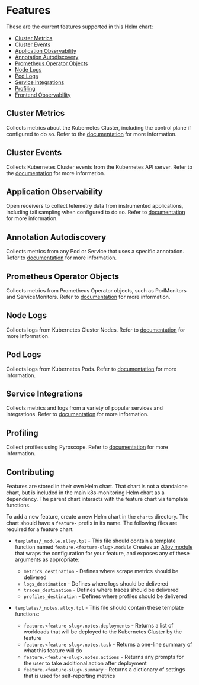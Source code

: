 # Features

<!-- Features are...???need to define what this means -->
These are the current features supported in this Helm chart:

-   [Cluster Metrics](#cluster-metrics)
-   [Cluster Events](#cluster-events)
-   [Application Observability](#application-observability)
-   [Annotation Autodiscovery](#annotation-autodiscovery)
-   [Prometheus Operator Objects](#prometheus-operator-objects)
-   [Node Logs](#node-logs)
-   [Pod Logs](#pod-logs)
-   [Service Integrations](#service-integrations)
-   [Profiling](#profiling)
-   [Frontend Observability](#frontend-observability)


## Cluster Metrics

Collects metrics about the Kubernetes Cluster, including the control plane if configured to do so. 
Refer to the [documentation](https://github.com/grafana/k8s-monitoring-helm/tree/main/charts/k8s-monitoring/charts/feature-cluster-metrics) for more information.

## Cluster Events

Collects Kubernetes Cluster events from the Kubernetes API server.
Refer to the [documentation](https://github.com/grafana/k8s-monitoring-helm/tree/main/charts/k8s-monitoring/charts/feature-cluster-events) for more information.

## Application Observability

Open receivers to collect telemetry data from instrumented applications, including tail sampling when configured to do so.
Refer to [documentation](https://github.com/grafana/k8s-monitoring-helm/tree/main/charts/k8s-monitoring/charts/feature-application-observability) for more information.

## Annotation Autodiscovery

Collects metrics from any Pod or Service that uses a specific annotation.
Refer to [documentation](https://github.com/grafana/k8s-monitoring-helm/tree/main/charts/k8s-monitoring/charts/feature-annotation-autodiscovery) for more information.

## Prometheus Operator Objects

Collects metrics from Prometheus Operator objects, such as PodMonitors and ServiceMonitors.
Refer to [documentation](https://github.com/grafana/k8s-monitoring-helm/tree/main/charts/k8s-monitoring/charts/feature-prometheus-operator-objects) for more information.

## Node Logs

Collects logs from Kubernetes Cluster Nodes.
Refer to [documentation](https://github.com/grafana/k8s-monitoring-helm/tree/main/charts/k8s-monitoring/charts/feature-node-logs) for more information.

## Pod Logs

Collects logs from Kubernetes Pods.
Refer to [documentation](https://github.com/grafana/k8s-monitoring-helm/tree/main/charts/k8s-monitoring/charts/feature-pod-logs) for more information.


## Service Integrations

Collects metrics and logs from a variety of popular services and integrations.
Refer to [documentation](https://github.com/grafana/k8s-monitoring-helm/tree/main/charts/k8s-monitoring/charts/feature-integrations) for more information.

## Profiling

Collect profiles using Pyroscope.
Refer to [documentation](https://github.com/grafana/k8s-monitoring-helm/tree/main/charts/k8s-monitoring/charts/feature-profiling) for more information.

## Contributing

Features are stored in their own Helm chart. That chart is not a standalone chart, but is included in the main
k8s-monitoring Helm chart as a dependency. The parent chart interacts with the feature chart via template functions.

To add a new feature, create a new Helm chart in the `charts` directory. The chart should have a `feature-` prefix in
its name. The following files are required for a feature chart:

-   `templates/_module.alloy.tpl` - This file should contain a template function named
    `feature.<feature-slug>.module` Creates an [Alloy module](https://grafana.com/docs/alloy/latest/get-started/modules/)
    that wraps the configuration for your feature, and exposes any of these arguments as appropriate:
    -   `metrics_destination` - Defines where scrape metrics should be delivered
    -   `logs_destination` - Defines where logs should be delivered
    -   `traces_destination` - Defines where traces should be delivered
    -   `profiles_destination` - Defines where profiles should be delivered

-   `templates/_notes.alloy.tpl` - This file should contain these template functions:
    -   `feature.<feature-slug>.notes.deployments` - Returns a list of workloads that will be
    deployed to the Kubernetes Cluster by the feature
    -   `feature.<feature-slug>.notes.task` - Returns a one-line summary of what this feature will do
    -   `feature.<feature-slug>.notes.actions` - Returns any prompts for the user to take additional
        action after deployment
    -   `feature.<feature-slug>.summary` - Returns a dictionary of settings that is used for self-reporting metrics
